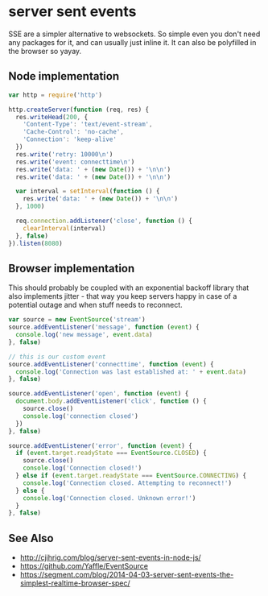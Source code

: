 # server sent events
SSE are a simpler alternative to websockets. So simple even you don't need any
packages for it, and can usually just inline it. It can also be polyfilled in
the browser so yayay.

## Node implementation
```js
var http = require('http')

http.createServer(function (req, res) {
  res.writeHead(200, {
    'Content-Type': 'text/event-stream',
    'Cache-Control': 'no-cache',
    'Connection': 'keep-alive'
  })
  res.write('retry: 10000\n')
  res.write('event: connecttime\n')
  res.write('data: ' + (new Date()) + '\n\n')
  res.write('data: ' + (new Date()) + '\n\n')

  var interval = setInterval(function () {
    res.write('data: ' + (new Date()) + '\n\n')
  }, 1000)

  req.connection.addListener('close', function () {
    clearInterval(interval)
  }, false)
}).listen(8080)
```

## Browser implementation
This should probably be coupled with an exponential backoff library that also
implements jitter - that way you keep servers happy in case of a potential
outage and when stuff needs to reconnect.

```js
var source = new EventSource('stream')
source.addEventListener('message', function (event) {
  console.log('new message', event.data)
}, false)

// this is our custom event
source.addEventListener('connecttime', function (event) {
  console.log('Connection was last established at: ' + event.data)
}, false)

source.addEventListener('open', function (event) {
  document.body.addEventListener('click', function () {
    source.close()
    console.log('connection closed')
  })
}, false)

source.addEventListener('error', function (event) {
  if (event.target.readyState === EventSource.CLOSED) {
    source.close()
    console.log('Connection closed!')
  } else if (event.target.readyState === EventSource.CONNECTING) {
    console.log('Connection closed. Attempting to reconnect!')
  } else {
    console.log('Connection closed. Unknown error!')
  }
}, false)
```

## See Also
- http://cjihrig.com/blog/server-sent-events-in-node-js/
- https://github.com/Yaffle/EventSource
- https://segment.com/blog/2014-04-03-server-sent-events-the-simplest-realtime-browser-spec/
